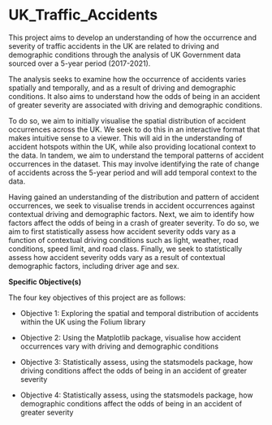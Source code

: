 # UK_Traffic_Accidents
This project aims to develop an understanding of how the occurrence and severity of traffic accidents in the UK are related to driving and demographic conditions through the analysis of UK Government data sourced over a 5-year period (2017-2021).

The analysis seeks to examine how the occurrence of accidents varies spatially and temporally, and as a result of driving and demographic conditions. It also aims to understand how the odds of being in an accident of greater severity are associated with driving and demographic conditions.

To do so, we aim to initially visualise the spatial distribution of accident occurrences across the UK. We seek to do this in an interactive format that makes intuitive sense to a viewer. This will aid in the understanding of accident hotspots within the UK, while also providing locational context to the data. In tandem, we aim to understand the temporal patterns of accident occurrences in the dataset. This may involve identifying the rate of change of accidents across the 5-year period and will add temporal context to the data.

Having gained an understanding of the distribution and pattern of accident occurrences, we seek to visualise trends in accident occurrences against contextual driving and demographic factors. Next, we aim to identify how factors affect the odds of being in a crash of greater severity. To do so, we aim to first statistically assess how accident severity odds vary as a function of contextual driving conditions such as light, weather, road conditions, speed limit, and road class. Finally, we seek to statistically assess how accident severity odds vary as a result of contextual demographic factors, including driver age and sex.

**Specific Objective(s)**

The four key objectives of this project are as follows:

* Objective 1: Exploring the spatial and temporal distribution of accidents within the UK using the Folium library

* Objective 2: Using the Matplotlib package, visualise how accident occurrences vary with driving and demographic conditions

* Objective 3: Statistically assess, using the statsmodels package, how driving conditions affect the odds of being in an accident of greater severity

* Objective 4: Statistically assess, using the statsmodels package, how demographic conditions affect the odds of being in an accident of greater severity
